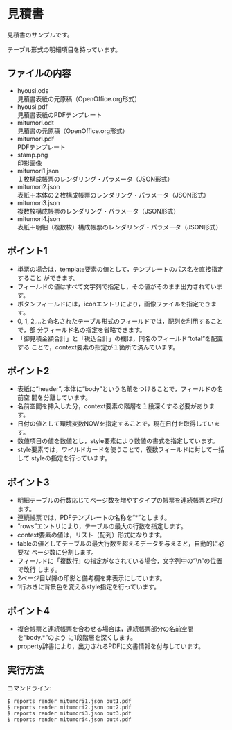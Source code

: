 見積書
===========

見積書のサンプルです。

テーブル形式の明細項目を持っています。

ファイルの内容
--------------
- hyousi.ods  
    見積書表紙の元原稿（OpenOffice.org形式）
- hyousi.pdf  
    見積書表紙のPDFテンプレート
- mitumori.odt  
    見積書の元原稿（OpenOffice.org形式）
- mitumori.pdf  
    PDFテンプレート
- stamp.png  
    印影画像
- mitumori1.json  
    １枚構成帳票のレンダリング・パラメータ（JSON形式）
- mitumori2.json  
    表紙＋本体の２枚構成帳票のレンダリング・パラメータ（JSON形式）
- mitumori3.json  
    複数枚構成帳票のレンダリング・パラメータ（JSON形式）
- mitumori4.json  
    表紙＋明細（複数枚）構成帳票のレンダリング・パラメータ（JSON形式）

ポイント1
--------

- 単票の場合は，template要素の値として，テンプレートのパス名を直接指定すること
  ができます。
- フィールドの値はすべて文字列で指定し，その値がそのまま出力されています。
- ボタンフィールドには，iconエントリにより，画像ファイルを指定できます。
- 0, 1, 2,…と命名されたテーブル形式のフィールドでは，配列を利用することで，部
  分フィールド名の指定を省略できます。
- 「御見積金額合計」と「税込合計」の欄は，同名のフィールド“total”を配置する
  ことで，context要素の指定が１箇所で済んでいます。
  
ポイント2
--------

- 表紙に“header”, 本体に“body”という名前をつけることで，フィールドの名前空
  間を分離しています。
- 名前空間を挿入した分，context要素の階層を１段深くする必要があります。
- 日付の値として環境変数NOWを指定することで，現在日付を取得しています。
- 数値項目の値を数値とし，style要素により数値の書式を指定しています。
- style要素では，ワイルドカードを使うことで，復数フィールドに対して一括して
  styleの指定を行っています。

ポイント3
--------

- 明細テーブルの行数応じてページ数を増やすタイプの帳票を連続帳票と呼びます。
- 連続帳票では，PDFテンプレートの名称を“*”とします。
- “rows”エントリにより，テーブルの最大の行数を指定します。
- context要素の値は，リスト（配列）形式になります。
- tableの値としてテーブルの最大行数を超えるデータを与えると，自動的に必要な
  ページ数に分割します。
- フィールドに「複数行」の指定がなされている場合，文字列中の“\n”の位置で改行
  します。
- 2ページ目以降の印影と備考欄を非表示にしています。
- 1行おきに背景色を変えるstyle指定を行っています。

ポイント4
--------

- 複合帳票と連続帳票を合わせる場合は，連続帳票部分の名前空間を“body.*”のよう
  に1段階層を深くします。
- property辞書により，出力されるPDFに文書情報を付与しています。
  
実行方法
--------

コマンドライン:

    $ reports render mitumori1.json out1.pdf
    $ reports render mitumori2.json out2.pdf
    $ reports render mitumori3.json out3.pdf
    $ reports render mitumori4.json out4.pdf
